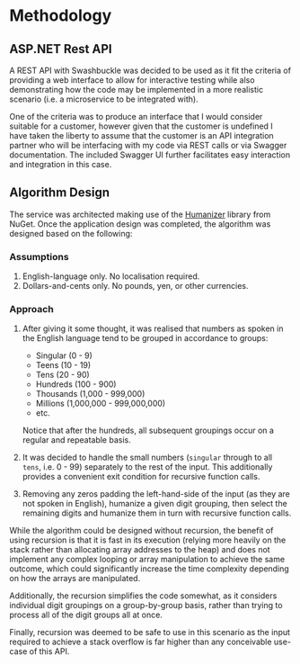 # Methodology
## ASP.NET Rest API
A REST API with Swashbuckle was decided to be used as it fit the criteria of providing a web interface to allow for interactive testing while also demonstrating how the code may be implemented in a more realistic scenario (i.e. a microservice to be integrated with).

One of the criteria was to produce an interface that I would consider suitable for a customer, however given that the customer is undefined I have taken the liberty to assume that the customer is an API integration partner who will be interfacing with my code via REST calls or via Swagger documentation. The included Swagger UI further facilitates easy interaction and integration in this case.

## Algorithm Design
The service was architected making use of the [Humanizer](https://www.nuget.org/packages/Humanizer) library from NuGet. Once the application design was completed, the algorithm was designed based on the following:
### Assumptions
1. English-language only. No localisation required.
1. Dollars-and-cents only. No pounds, yen, or other currencies.

### Approach
1. After giving it some thought, it was realised that numbers as spoken in the English language tend to be grouped in accordance to groups:
    * Singular (0 - 9)
    * Teens (10 - 19)
    * Tens (20 - 90)
    * Hundreds (100 - 900)
    * Thousands (1,000 - 999,000)
    * Millions (1,000,000 - 999,000,000)
    * etc.

    Notice that after the hundreds, all subsequent groupings occur on a regular and repeatable basis.

1. It was decided to handle the small numbers (`singular` through to all `tens`, i.e. 0 - 99) separately to the rest of the input. This additionally provides a convenient exit condition for recursive function calls.
1. Removing any zeros padding the left-hand-side of the input (as they are not spoken in English), humanize a given digit grouping, then select the remaining digits and humanize them in turn with recursive function calls.

While the algorithm could be designed without recursion, the benefit of using recursion is that it is fast in its execution (relying more heavily on the stack rather than allocating array addresses to the heap) and does not implement any complex looping or array manipulation to achieve the same outcome, which could significantly increase the time complexity depending on how the arrays are manipulated.

Additionally, the recursion simplifies the code somewhat, as it considers individual digit groupings on a group-by-group basis, rather than trying to process all of the digit groups all at once.

Finally, recursion was deemed to be safe to use in this scenario as the input required to achieve a stack overflow is far higher than any conceivable use-case of this API.
